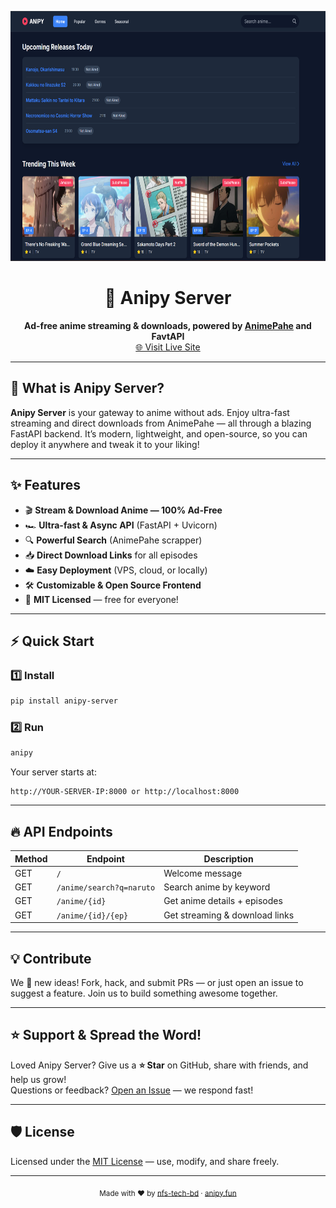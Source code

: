 <p align="center">
  <img src="https://raw.githubusercontent.com/nfs-tech-bd/anipy-server/refs/heads/main/Screenshot%202025-07-29%20114255.png" width="800" height="400" alt="Anipy Server Screenshot">
</p>

<h1 align="center">🎥 Anipy Server</h1>
<p align="center">
  <strong>Ad-free anime streaming & downloads, powered by <a href="https://animepahe.com/">AnimePahe</a> and FavtAPI</strong><br>
  <a href="https://anipy.fun">🌐 Visit Live Site</a>
</p>

---

## 🚀 What is Anipy Server?
**Anipy Server** is your gateway to anime without ads. Enjoy ultra-fast streaming and direct downloads from AnimePahe — all through a blazing FastAPI backend. It’s modern, lightweight, and open-source, so you can deploy it anywhere and tweak it to your liking!

---

## ✨ Features

- 🎬 **Stream & Download Anime — 100% Ad-Free**
- 🏎️ **Ultra-fast & Async API** (FastAPI + Uvicorn)
- 🔍 **Powerful Search** (AnimePahe scrapper)
- 📥 **Direct Download Links** for all episodes
- ☁️ **Easy Deployment** (VPS, cloud, or locally)
- 🛠️ **Customizable & Open Source Frontend**
- 🚦 **MIT Licensed** — free for everyone!

---

## ⚡ Quick Start

### 1️⃣ Install
```bash
pip install anipy-server
```

### 2️⃣ Run
```bash
anipy
```

Your server starts at:
```
http://YOUR-SERVER-IP:8000 or http://localhost:8000
```

---

## 🔥 API Endpoints

| Method | Endpoint                        | Description                       |
|--------|---------------------------------|-----------------------------------|
| GET    | `/`                             | Welcome message                   |
| GET    | `/anime/search?q=naruto`        | Search anime by keyword           |
| GET    | `/anime/{id}`                   | Get anime details + episodes      |
| GET    | `/anime/{id}/{ep}`              | Get streaming & download links    |

---

## 💡 Contribute

We 💜 new ideas! Fork, hack, and submit PRs — or just open an issue to suggest a feature. Join us to build something awesome together.

---

## ⭐ Support & Spread the Word!

Loved Anipy Server? Give us a **⭐ Star** on GitHub, share with friends, and help us grow!  
Questions or feedback? [Open an Issue](https://github.com/nfs-tech-bd/anipy-server/issues) — we respond fast!

---

## 🛡️ License

Licensed under the [MIT License](LICENSE) — use, modify, and share freely.

---

<p align="center">
  <sub>
    Made with ❤️ by <a href="https://github.com/nfs-tech-bd">nfs-tech-bd</a> · <a href="https://anipy.fun">anipy.fun</a>
  </sub>
</p>
